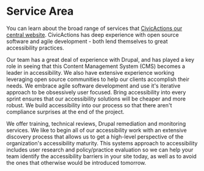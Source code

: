 # Service Area

You can learn about the broad range of services that [CivicActions our central website](https://civicactions.com/approach). CivicActions has deep experience with open source software and agile development - both lend themselves to great accessibility practices. 

Our team has a great deal of experience with Drupal, and has played a key role in seeing that this Content Management System (CMS) becomes a leader in accessibility. We also have extensive experience working leveraging open source communities to help our clients accomplish their needs. We embrace agile software development and use it's iterative approach to be obsessively user focused. Bring accessibility into every sprint ensures that our accessibility solutions will be cheaper and more robust. We build accessibility into our process so that there aren't compliance surprises at the end of the project. 

We offer training, technical reviews, Drupal remediation and monitoring services. We like to begin all of our accessibility work with an extensive discovery process that allows us to get a high-level perspective of the organization's accessibility maturity. This systems approach to accessibility includes user research and policy/practice evaluation so we can help your team identify the accessibility barriers in your site today, as well as to avoid the ones that otherwise would be introduced tomorrow. 
